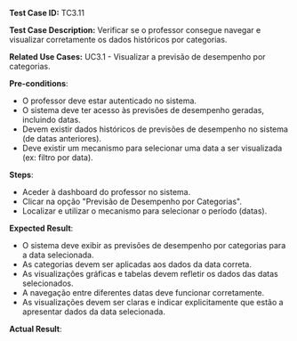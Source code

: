 **Test Case ID:** TC3.11

**Test Case Description:**  Verificar se o professor consegue navegar e visualizar corretamente os dados históricos por categorias.

**Related Use Cases:** UC3.1 - Visualizar a previsão de desempenho por categorias.

**Pre-conditions**:
- O professor deve estar autenticado no sistema.
- O sistema deve ter acesso às previsões de desempenho geradas, incluindo datas.
- Devem existir dados históricos de previsões de desempenho no sistema (de datas anteriores).
- Deve existir um mecanismo para selecionar uma data a ser visualizada (ex: filtro por data).

**Steps**:
- Aceder à dashboard do professor no sistema.
- Clicar na opção "Previsão de Desempenho por Categorias".
- Localizar e utilizar o mecanismo para selecionar o período (datas).

**Expected Result**:
- O sistema deve exibir as previsões de desempenho por categorias para a data selecionada.
- As categorias devem ser aplicadas aos dados da data correta.
- As visualizações gráficas e tabelas devem refletir os dados das datas selecionados.
- A navegação entre diferentes datas deve funcionar corretamente.
- As visualizações devem ser claras e indicar explicitamente que estão a apresentar dados da data selecionada.

**Actual Result**: